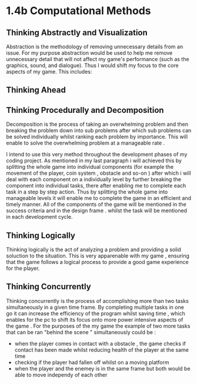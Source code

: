 # 1.4b Computational Methods

## Thinking Abstractly and Visualization

Abstraction is the methodology of removing unnecessary details from an issue. For my purpose abstraction would be used to help me remove unnecessary detail that will not affect my game's performance (such as the graphics, sound, and dialogue). Thus I would shift my focus to the core aspects of my game. This includes:&#x20;















## Thinking Ahead

## Thinking Procedurally and Decomposition

Decomposition is the process of taking an overwhelming  problem and then breaking the problem down into sub problems after which sub problems can be solved individually whilst ranking each problem by importance. This will enable to solve the overwhelming problem at a manageable rate .

I intend to use this very method throughout the development phases  of my coding project. As mentioned in my last paragraph i will achieved this by splitting the whole game into individual components (for example the movement of the player, coin system , obstacle and so-on ) after which i will deal with each component on a individually level by further  breaking the component into individual tasks, there after enabling me to complete each task in a step by step action. Thus by splitting the whole game into manageable levels it will enable me to complete the game in an efficient and timely manner. All of the components of the game will be mentioned in the success criteria and in the design frame . whilst the task will be mentioned in each development cycle.



## Thinking Logically

Thinking logically is the act of analyzing a problem and providing a solid soluction to the situation. This is very apparenable with my game , ensuring that the game follows a logical process to provide a good game experience for the player.&#x20;

## Thinking Concurrently

Thinking concurrently is the process of accomplishing more than two tasks simultaneously in a given time frame. By completing multiple tasks in one go it can increase the efficiency of the program whilst saving time , which enables for the pc to shift its focus onto more power intensive aspects of the game . For the purposes of the my game the example of  two more tasks that can be ran "behind the scene "  simultaneously could be :

* &#x20;when the player comes in contact with a obstacle , the game checks if contact has been made whilst reducing health of the player at the same time&#x20;
* checking if the player had fallen off whilst on a moving platform&#x20;
* when the player and the enemey is in the same frame but both would be able to move independy of each other&#x20;

&#x20; &#x20;

